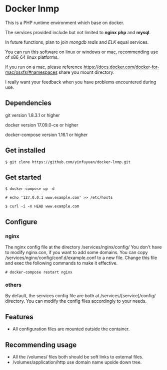 # Docker lnmp

This is a PHP runtime environment which base on docker.

The services provided include but not limited to **nginx** **php** and **mysql**.

In future functions, plan to join _mongdb_ _redis_ and _ELK_ equal services.

You can run this software on linux or windows or mac, recommending use of x86_64 linux platforms.

If you run on a mac, please reference https://docs.docker.com/docker-for-mac/osxfs/#namespaces share you mount directory.

I really want your feedback when you have problems encountered during use.

## Dependencies

git version 1.8.3.1 or higher

docker version 17.09.0-ce or higher

docker-compose version 1.16.1 or higher

## Get installed
    
    $ git clone https://github.com/yinfuyuan/docker-lnmp.git

## Get started

    $ docker-compose up -d
    
    # echo '127.0.0.1 www.example.com' >> /etc/hosts
    
    $ curl -i -X HEAD www.example.com

## Configure

### nginx
    
The nginx config file at the directory /services/nginx/config/
You don't have to modify nginx.con, if you want to add some domains.
You can copy /services/nginx/config/conf.d/example.conf to a new file.
Change this file and exec the following commands to make it effective.

    # docker-compose restart nginx 
    
### others

By default, the services config file are both at /services/[service]/config/ directory.
You can modify the config files accordingly to your needs.

## Features

* All configuration files are mounted outside the container.

## Recommending usage

* All the /volumes/ files both should be soft links to external files.
* /volumes/application/http use domain name upside down tree.

